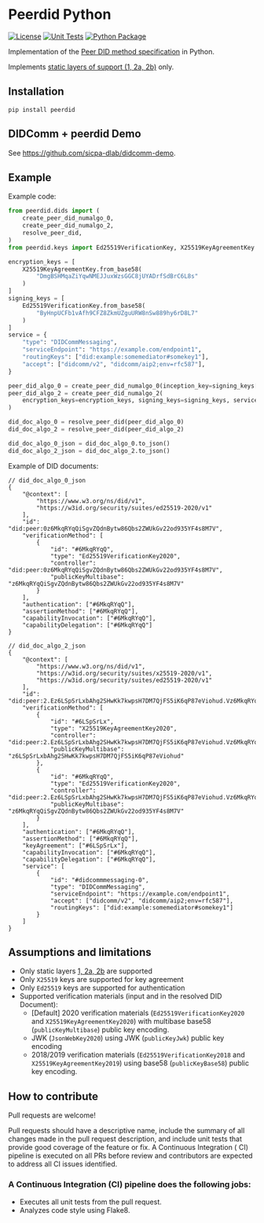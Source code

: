 # Peerdid Python

[![License](https://img.shields.io/badge/License-Apache%202.0-blue.svg)](https://opensource.org/licenses/Apache-2.0)
[![Unit Tests](https://github.com/sicpa-dlab/peer-did-python/workflows/verify/badge.svg)](https://github.com/sicpa-dlab/peer-did-python/actions/workflows/verify.yml)
[![Python Package](https://img.shields.io/pypi/v/peerdid)](https://pypi.org/project/peerdid/)

Implementation of the [Peer DID method specification](https://identity.foundation/peer-did-method-spec/) in Python.

Implements [static layers of support (1, 2a, 2b)](https://identity.foundation/peer-did-method-spec/#layers-of-support) only.

## Installation
```
pip install peerdid
```

## DIDComm + peerdid Demo
See https://github.com/sicpa-dlab/didcomm-demo.

## Example

Example code:

```python
from peerdid.dids import (
    create_peer_did_numalgo_0,
    create_peer_did_numalgo_2,
    resolve_peer_did,
)
from peerdid.keys import Ed25519VerificationKey, X25519KeyAgreementKey

encryption_keys = [
    X25519KeyAgreementKey.from_base58(
        "DmgBSHMqaZiYqwNMEJJuxWzsGGC8jUYADrfSdBrC6L8s"
    )
]
signing_keys = [
    Ed25519VerificationKey.from_base58(
        "ByHnpUCFb1vAfh9CFZ8ZkmUZguURW8nSw889hy6rD8L7"
    )
]
service = {
    "type": "DIDCommMessaging",
    "serviceEndpoint": "https://example.com/endpoint1",
    "routingKeys": ["did:example:somemediator#somekey1"],
    "accept": ["didcomm/v2", "didcomm/aip2;env=rfc587"],
}

peer_did_algo_0 = create_peer_did_numalgo_0(inception_key=signing_keys[0])
peer_did_algo_2 = create_peer_did_numalgo_2(
    encryption_keys=encryption_keys, signing_keys=signing_keys, service=service
)

did_doc_algo_0 = resolve_peer_did(peer_did_algo_0)
did_doc_algo_2 = resolve_peer_did(peer_did_algo_2)

did_doc_algo_0_json = did_doc_algo_0.to_json()
did_doc_algo_2_json = did_doc_algo_2.to_json()
```

Example of DID documents:

```jsonc
// did_doc_algo_0_json
{
    "@context": [
        "https://www.w3.org/ns/did/v1",
        "https://w3id.org/security/suites/ed25519-2020/v1"
    ],
    "id": "did:peer:0z6MkqRYqQiSgvZQdnBytw86Qbs2ZWUkGv22od935YF4s8M7V",
    "verificationMethod": [
        {
            "id": "#6MkqRYqQ",
            "type": "Ed25519VerificationKey2020",
            "controller": "did:peer:0z6MkqRYqQiSgvZQdnBytw86Qbs2ZWUkGv22od935YF4s8M7V",
            "publicKeyMultibase": "z6MkqRYqQiSgvZQdnBytw86Qbs2ZWUkGv22od935YF4s8M7V"
        }
    ],
    "authentication": ["#6MkqRYqQ"],
    "assertionMethod": ["#6MkqRYqQ"],
    "capabilityInvocation": ["#6MkqRYqQ"],
    "capabilityDelegation": ["#6MkqRYqQ"]
}

// did_doc_algo_2_json
{
    "@context": [
        "https://www.w3.org/ns/did/v1",
        "https://w3id.org/security/suites/x25519-2020/v1",
        "https://w3id.org/security/suites/ed25519-2020/v1"
    ],
    "id": "did:peer:2.Ez6LSpSrLxbAhg2SHwKk7kwpsH7DM7QjFS5iK6qP87eViohud.Vz6MkqRYqQiSgvZQdnBytw86Qbs2ZWUkGv22od935YF4s8M7V.SeyJ0IjoiZG0iLCJzIjoiaHR0cHM6Ly9leGFtcGxlLmNvbS9lbmRwb2ludDEiLCJyIjpbImRpZDpleGFtcGxlOnNvbWVtZWRpYXRvciNzb21la2V5MSJdLCJhIjpbImRpZGNvbW0vdjIiLCJkaWRjb21tL2FpcDI7ZW52PXJmYzU4NyJdfQ",
    "verificationMethod": [
        {
            "id": "#6LSpSrLx",
            "type": "X25519KeyAgreementKey2020",
            "controller": "did:peer:2.Ez6LSpSrLxbAhg2SHwKk7kwpsH7DM7QjFS5iK6qP87eViohud.Vz6MkqRYqQiSgvZQdnBytw86Qbs2ZWUkGv22od935YF4s8M7V.SeyJ0IjoiZG0iLCJzIjoiaHR0cHM6Ly9leGFtcGxlLmNvbS9lbmRwb2ludDEiLCJyIjpbImRpZDpleGFtcGxlOnNvbWVtZWRpYXRvciNzb21la2V5MSJdLCJhIjpbImRpZGNvbW0vdjIiLCJkaWRjb21tL2FpcDI7ZW52PXJmYzU4NyJdfQ",
            "publicKeyMultibase": "z6LSpSrLxbAhg2SHwKk7kwpsH7DM7QjFS5iK6qP87eViohud"
        },
        {
            "id": "#6MkqRYqQ",
            "type": "Ed25519VerificationKey2020",
            "controller": "did:peer:2.Ez6LSpSrLxbAhg2SHwKk7kwpsH7DM7QjFS5iK6qP87eViohud.Vz6MkqRYqQiSgvZQdnBytw86Qbs2ZWUkGv22od935YF4s8M7V.SeyJ0IjoiZG0iLCJzIjoiaHR0cHM6Ly9leGFtcGxlLmNvbS9lbmRwb2ludDEiLCJyIjpbImRpZDpleGFtcGxlOnNvbWVtZWRpYXRvciNzb21la2V5MSJdLCJhIjpbImRpZGNvbW0vdjIiLCJkaWRjb21tL2FpcDI7ZW52PXJmYzU4NyJdfQ",
            "publicKeyMultibase": "z6MkqRYqQiSgvZQdnBytw86Qbs2ZWUkGv22od935YF4s8M7V"
        }
    ],
    "authentication": ["#6MkqRYqQ"],
    "assertionMethod": ["#6MkqRYqQ"],
    "keyAgreement": ["#6LSpSrLx"],
    "capabilityInvocation": ["#6MkqRYqQ"],
    "capabilityDelegation": ["#6MkqRYqQ"],
    "service": [
        {
            "id": "#didcommmessaging-0",
            "type": "DIDCommMessaging",
            "serviceEndpoint": "https://example.com/endpoint1",
            "accept": ["didcomm/v2", "didcomm/aip2;env=rfc587"],
            "routingKeys": ["did:example:somemediator#somekey1"]
        }
    ]
}
```

## Assumptions and limitations
- Only static layers [1, 2a, 2b](https://identity.foundation/peer-did-method-spec/#layers-of-support) are supported
- Only `X25519` keys are supported for key agreement
- Only `Ed25519` keys are supported for authentication
- Supported verification materials (input and in the resolved DID Document):
  - [Default] 2020 verification materials (`Ed25519VerificationKey2020` and `X25519KeyAgreementKey2020`) with multibase base58 (`publicKeyMultibase`) public key encoding.
  - JWK (`JsonWebKey2020`) using JWK (`publicKeyJwk`) public key encoding 
  - 2018/2019 verification materials (`Ed25519VerificationKey2018` and `X25519KeyAgreementKey2019`) using base58 (`publicKeyBase58`) public key encoding. 
 


## How to contribute

Pull requests are welcome!

Pull requests should have a descriptive name, include the summary of all changes made in the pull
request description, and include unit tests that provide good coverage of the feature or fix. A Continuous Integration (
CI)
pipeline is executed on all PRs before review and contributors are expected to address all CI issues identified.

### A Continuous Integration (CI) pipeline does the following jobs:

- Executes all unit tests from the pull request.
- Analyzes code style using Flake8.

